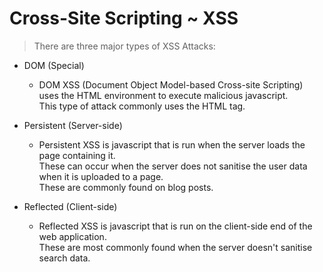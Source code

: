 # Cross-Site Scripting ~ XSS

> There are three major types of XSS Attacks:
- DOM (Special)
  - DOM XSS (Document Object Model-based Cross-site Scripting) uses the HTML environment to execute malicious javascript. <br> This type of attack commonly uses the <script></script> HTML tag.

- Persistent (Server-side)
  - Persistent XSS is javascript that is run when the server loads the page containing it. <br> These can occur when the server does not sanitise the user data when it is uploaded to a page. <br> These are commonly found on blog posts. 

- Reflected (Client-side)
  - Reflected XSS is javascript that is run on the client-side end of the web application. <br> These are most commonly found when the server doesn't sanitise search data. 
